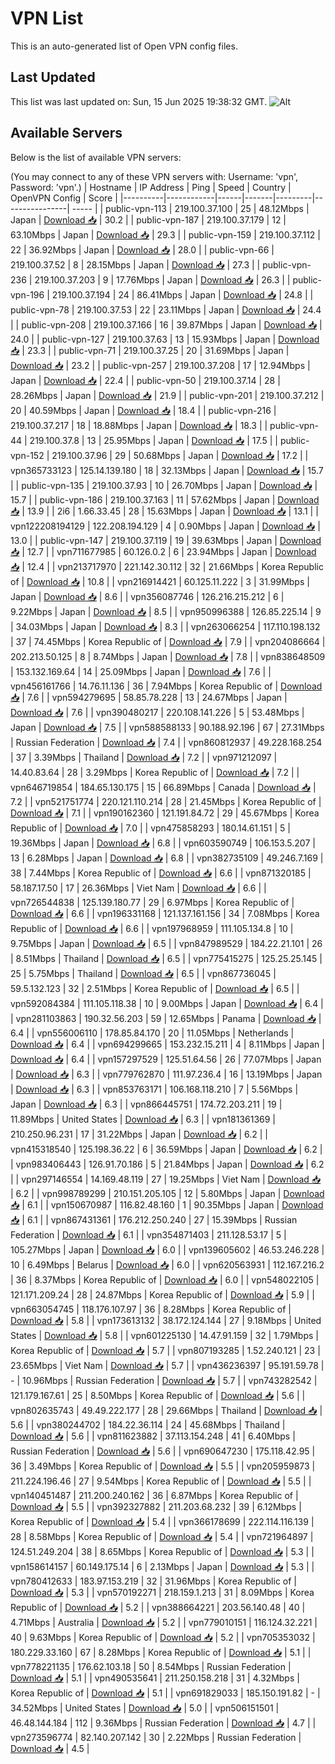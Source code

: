 # VPN List

This is an auto-generated list of Open VPN config files.

## Last Updated

This list was last updated on: Sun, 15 Jun 2025 19:38:32 GMT.
![Alt](https://repobeats.axiom.co/api/embed/186b98318ef1479477931607c1ad7d823f12451f.svg "Repobeats analytics image")

## Available Servers

Below is the list of available VPN servers:

(You may connect to any of these VPN servers with: Username: 'vpn', Password: 'vpn'.)
| Hostname | IP Address | Ping | Speed | Country | OpenVPN Config | Score |
|----------|------------|------|-------|---------|----------------| ----- |
| public-vpn-113 | 219.100.37.100 | 25 | 48.12Mbps | Japan | [Download 📥](./configs/server_0_JP.ovpn) | 30.2 |
| public-vpn-187 | 219.100.37.179 | 12 | 63.10Mbps | Japan | [Download 📥](./configs/server_1_JP.ovpn) | 29.3 |
| public-vpn-159 | 219.100.37.112 | 22 | 36.92Mbps | Japan | [Download 📥](./configs/server_2_JP.ovpn) | 28.0 |
| public-vpn-66 | 219.100.37.52 | 8 | 28.15Mbps | Japan | [Download 📥](./configs/server_3_JP.ovpn) | 27.3 |
| public-vpn-236 | 219.100.37.203 | 9 | 17.76Mbps | Japan | [Download 📥](./configs/server_4_JP.ovpn) | 26.3 |
| public-vpn-196 | 219.100.37.194 | 24 | 86.41Mbps | Japan | [Download 📥](./configs/server_5_JP.ovpn) | 24.8 |
| public-vpn-78 | 219.100.37.53 | 22 | 23.11Mbps | Japan | [Download 📥](./configs/server_6_JP.ovpn) | 24.4 |
| public-vpn-208 | 219.100.37.166 | 16 | 39.87Mbps | Japan | [Download 📥](./configs/server_7_JP.ovpn) | 24.0 |
| public-vpn-127 | 219.100.37.63 | 13 | 15.93Mbps | Japan | [Download 📥](./configs/server_8_JP.ovpn) | 23.3 |
| public-vpn-71 | 219.100.37.25 | 20 | 31.69Mbps | Japan | [Download 📥](./configs/server_9_JP.ovpn) | 23.2 |
| public-vpn-257 | 219.100.37.208 | 17 | 12.94Mbps | Japan | [Download 📥](./configs/server_10_JP.ovpn) | 22.4 |
| public-vpn-50 | 219.100.37.14 | 28 | 28.26Mbps | Japan | [Download 📥](./configs/server_11_JP.ovpn) | 21.9 |
| public-vpn-201 | 219.100.37.212 | 20 | 40.59Mbps | Japan | [Download 📥](./configs/server_12_JP.ovpn) | 18.4 |
| public-vpn-216 | 219.100.37.217 | 18 | 18.88Mbps | Japan | [Download 📥](./configs/server_13_JP.ovpn) | 18.3 |
| public-vpn-44 | 219.100.37.8 | 13 | 25.95Mbps | Japan | [Download 📥](./configs/server_14_JP.ovpn) | 17.5 |
| public-vpn-152 | 219.100.37.96 | 29 | 50.68Mbps | Japan | [Download 📥](./configs/server_15_JP.ovpn) | 17.2 |
| vpn365733123 | 125.14.139.180 | 18 | 32.13Mbps | Japan | [Download 📥](./configs/server_16_JP.ovpn) | 15.7 |
| public-vpn-135 | 219.100.37.93 | 10 | 26.70Mbps | Japan | [Download 📥](./configs/server_17_JP.ovpn) | 15.7 |
| public-vpn-186 | 219.100.37.163 | 11 | 57.62Mbps | Japan | [Download 📥](./configs/server_18_JP.ovpn) | 13.9 |
| 2i6 | 1.66.33.45 | 28 | 15.63Mbps | Japan | [Download 📥](./configs/server_19_JP.ovpn) | 13.1 |
| vpn122208194129 | 122.208.194.129 | 4 | 0.90Mbps | Japan | [Download 📥](./configs/server_20_JP.ovpn) | 13.0 |
| public-vpn-147 | 219.100.37.119 | 19 | 39.63Mbps | Japan | [Download 📥](./configs/server_21_JP.ovpn) | 12.7 |
| vpn711677985 | 60.126.0.2 | 6 | 23.94Mbps | Japan | [Download 📥](./configs/server_22_JP.ovpn) | 12.4 |
| vpn213717970 | 221.142.30.112 | 32 | 21.66Mbps | Korea Republic of | [Download 📥](./configs/server_23_KR.ovpn) | 10.8 |
| vpn216914421 | 60.125.11.222 | 3 | 31.99Mbps | Japan | [Download 📥](./configs/server_24_JP.ovpn) | 8.6 |
| vpn356087746 | 126.216.215.212 | 6 | 9.22Mbps | Japan | [Download 📥](./configs/server_25_JP.ovpn) | 8.5 |
| vpn950996388 | 126.85.225.14 | 9 | 34.03Mbps | Japan | [Download 📥](./configs/server_26_JP.ovpn) | 8.3 |
| vpn263066254 | 117.110.198.132 | 37 | 74.45Mbps | Korea Republic of | [Download 📥](./configs/server_27_KR.ovpn) | 7.9 |
| vpn204086664 | 202.213.50.125 | 8 | 8.74Mbps | Japan | [Download 📥](./configs/server_28_JP.ovpn) | 7.8 |
| vpn838648509 | 153.132.169.64 | 14 | 25.09Mbps | Japan | [Download 📥](./configs/server_29_JP.ovpn) | 7.6 |
| vpn456161766 | 14.76.11.136 | 36 | 7.94Mbps | Korea Republic of | [Download 📥](./configs/server_30_KR.ovpn) | 7.6 |
| vpn594279695 | 58.85.78.228 | 13 | 24.67Mbps | Japan | [Download 📥](./configs/server_31_JP.ovpn) | 7.6 |
| vpn390480217 | 220.108.141.226 | 5 | 53.48Mbps | Japan | [Download 📥](./configs/server_32_JP.ovpn) | 7.5 |
| vpn588588133 | 90.188.92.196 | 67 | 27.31Mbps | Russian Federation | [Download 📥](./configs/server_33_RU.ovpn) | 7.4 |
| vpn860812937 | 49.228.168.254 | 37 | 3.39Mbps | Thailand | [Download 📥](./configs/server_34_TH.ovpn) | 7.2 |
| vpn971212097 | 14.40.83.64 | 28 | 3.29Mbps | Korea Republic of | [Download 📥](./configs/server_35_KR.ovpn) | 7.2 |
| vpn646719854 | 184.65.130.175 | 15 | 66.89Mbps | Canada | [Download 📥](./configs/server_36_CA.ovpn) | 7.2 |
| vpn521751774 | 220.121.110.214 | 28 | 21.45Mbps | Korea Republic of | [Download 📥](./configs/server_37_KR.ovpn) | 7.1 |
| vpn190162360 | 121.191.84.72 | 29 | 45.67Mbps | Korea Republic of | [Download 📥](./configs/server_38_KR.ovpn) | 7.0 |
| vpn475858293 | 180.14.61.151 | 5 | 19.36Mbps | Japan | [Download 📥](./configs/server_39_JP.ovpn) | 6.8 |
| vpn603590749 | 106.153.5.207 | 13 | 6.28Mbps | Japan | [Download 📥](./configs/server_40_JP.ovpn) | 6.8 |
| vpn382735109 | 49.246.7.169 | 38 | 7.44Mbps | Korea Republic of | [Download 📥](./configs/server_41_KR.ovpn) | 6.6 |
| vpn871320185 | 58.187.17.50 | 17 | 26.36Mbps | Viet Nam | [Download 📥](./configs/server_42_VN.ovpn) | 6.6 |
| vpn726544838 | 125.139.180.77 | 29 | 6.97Mbps | Korea Republic of | [Download 📥](./configs/server_43_KR.ovpn) | 6.6 |
| vpn196331168 | 121.137.161.156 | 34 | 7.08Mbps | Korea Republic of | [Download 📥](./configs/server_44_KR.ovpn) | 6.6 |
| vpn197968959 | 111.105.134.8 | 10 | 9.75Mbps | Japan | [Download 📥](./configs/server_45_JP.ovpn) | 6.5 |
| vpn847989529 | 184.22.21.101 | 26 | 8.51Mbps | Thailand | [Download 📥](./configs/server_46_TH.ovpn) | 6.5 |
| vpn775415275 | 125.25.25.145 | 25 | 5.75Mbps | Thailand | [Download 📥](./configs/server_47_TH.ovpn) | 6.5 |
| vpn867736045 | 59.5.132.123 | 32 | 2.51Mbps | Korea Republic of | [Download 📥](./configs/server_48_KR.ovpn) | 6.5 |
| vpn592084384 | 111.105.118.38 | 10 | 9.00Mbps | Japan | [Download 📥](./configs/server_49_JP.ovpn) | 6.4 |
| vpn281103863 | 190.32.56.203 | 59 | 12.65Mbps | Panama | [Download 📥](./configs/server_50_PA.ovpn) | 6.4 |
| vpn556006110 | 178.85.84.170 | 20 | 11.05Mbps | Netherlands | [Download 📥](./configs/server_51_NL.ovpn) | 6.4 |
| vpn694299665 | 153.232.15.211 | 4 | 8.11Mbps | Japan | [Download 📥](./configs/server_52_JP.ovpn) | 6.4 |
| vpn157297529 | 125.51.64.56 | 26 | 77.07Mbps | Japan | [Download 📥](./configs/server_53_JP.ovpn) | 6.3 |
| vpn779762870 | 111.97.236.4 | 16 | 13.19Mbps | Japan | [Download 📥](./configs/server_54_JP.ovpn) | 6.3 |
| vpn853763171 | 106.168.118.210 | 7 | 5.56Mbps | Japan | [Download 📥](./configs/server_55_JP.ovpn) | 6.3 |
| vpn866445751 | 174.72.203.211 | 19 | 11.89Mbps | United States | [Download 📥](./configs/server_56_US.ovpn) | 6.3 |
| vpn181361369 | 210.250.96.231 | 17 | 31.22Mbps | Japan | [Download 📥](./configs/server_57_JP.ovpn) | 6.2 |
| vpn415318540 | 125.198.36.22 | 6 | 36.59Mbps | Japan | [Download 📥](./configs/server_58_JP.ovpn) | 6.2 |
| vpn983406443 | 126.91.70.186 | 5 | 21.84Mbps | Japan | [Download 📥](./configs/server_59_JP.ovpn) | 6.2 |
| vpn297146554 | 14.169.48.119 | 27 | 19.25Mbps | Viet Nam | [Download 📥](./configs/server_60_VN.ovpn) | 6.2 |
| vpn998789299 | 210.151.205.105 | 12 | 5.80Mbps | Japan | [Download 📥](./configs/server_61_JP.ovpn) | 6.1 |
| vpn150670987 | 116.82.48.160 | 1 | 90.35Mbps | Japan | [Download 📥](./configs/server_62_JP.ovpn) | 6.1 |
| vpn867431361 | 176.212.250.240 | 27 | 15.39Mbps | Russian Federation | [Download 📥](./configs/server_63_RU.ovpn) | 6.1 |
| vpn354871403 | 211.128.53.17 | 5 | 105.27Mbps | Japan | [Download 📥](./configs/server_64_JP.ovpn) | 6.0 |
| vpn139605602 | 46.53.246.228 | 10 | 6.49Mbps | Belarus | [Download 📥](./configs/server_65_BY.ovpn) | 6.0 |
| vpn620563931 | 112.167.216.2 | 36 | 8.37Mbps | Korea Republic of | [Download 📥](./configs/server_66_KR.ovpn) | 6.0 |
| vpn548022105 | 121.171.209.24 | 28 | 24.87Mbps | Korea Republic of | [Download 📥](./configs/server_67_KR.ovpn) | 5.9 |
| vpn663054745 | 118.176.107.97 | 36 | 8.28Mbps | Korea Republic of | [Download 📥](./configs/server_68_KR.ovpn) | 5.8 |
| vpn173613132 | 38.172.124.144 | 27 | 9.18Mbps | United States | [Download 📥](./configs/server_69_US.ovpn) | 5.8 |
| vpn601225130 | 14.47.91.159 | 32 | 1.79Mbps | Korea Republic of | [Download 📥](./configs/server_70_KR.ovpn) | 5.7 |
| vpn807193285 | 1.52.240.121 | 23 | 23.65Mbps | Viet Nam | [Download 📥](./configs/server_71_VN.ovpn) | 5.7 |
| vpn436236397 | 95.191.59.78 | - | 10.96Mbps | Russian Federation | [Download 📥](./configs/server_72_RU.ovpn) | 5.7 |
| vpn743282542 | 121.179.167.61 | 25 | 8.50Mbps | Korea Republic of | [Download 📥](./configs/server_73_KR.ovpn) | 5.6 |
| vpn802635743 | 49.49.222.177 | 28 | 29.66Mbps | Thailand | [Download 📥](./configs/server_74_TH.ovpn) | 5.6 |
| vpn380244702 | 184.22.36.114 | 24 | 45.68Mbps | Thailand | [Download 📥](./configs/server_75_TH.ovpn) | 5.6 |
| vpn811623882 | 37.113.154.248 | 41 | 6.40Mbps | Russian Federation | [Download 📥](./configs/server_76_RU.ovpn) | 5.6 |
| vpn690647230 | 175.118.42.95 | 36 | 3.49Mbps | Korea Republic of | [Download 📥](./configs/server_77_KR.ovpn) | 5.5 |
| vpn205959873 | 211.224.196.46 | 27 | 9.54Mbps | Korea Republic of | [Download 📥](./configs/server_78_KR.ovpn) | 5.5 |
| vpn140451487 | 211.200.240.162 | 36 | 6.87Mbps | Korea Republic of | [Download 📥](./configs/server_79_KR.ovpn) | 5.5 |
| vpn392327882 | 211.203.68.232 | 39 | 6.12Mbps | Korea Republic of | [Download 📥](./configs/server_80_KR.ovpn) | 5.4 |
| vpn366178699 | 222.114.116.139 | 28 | 8.58Mbps | Korea Republic of | [Download 📥](./configs/server_81_KR.ovpn) | 5.4 |
| vpn721964897 | 124.51.249.204 | 38 | 8.65Mbps | Korea Republic of | [Download 📥](./configs/server_82_KR.ovpn) | 5.3 |
| vpn158614157 | 60.149.175.14 | 6 | 2.13Mbps | Japan | [Download 📥](./configs/server_83_JP.ovpn) | 5.3 |
| vpn780412633 | 183.97.153.219 | 32 | 31.96Mbps | Korea Republic of | [Download 📥](./configs/server_84_KR.ovpn) | 5.3 |
| vpn570192271 | 218.159.1.213 | 31 | 8.09Mbps | Korea Republic of | [Download 📥](./configs/server_85_KR.ovpn) | 5.2 |
| vpn388664221 | 203.56.140.48 | 40 | 4.71Mbps | Australia | [Download 📥](./configs/server_86_AU.ovpn) | 5.2 |
| vpn779010151 | 116.124.32.221 | 40 | 9.63Mbps | Korea Republic of | [Download 📥](./configs/server_87_KR.ovpn) | 5.2 |
| vpn705353032 | 180.229.33.160 | 67 | 8.28Mbps | Korea Republic of | [Download 📥](./configs/server_88_KR.ovpn) | 5.1 |
| vpn778221135 | 176.62.103.18 | 50 | 8.54Mbps | Russian Federation | [Download 📥](./configs/server_89_RU.ovpn) | 5.1 |
| vpn490535641 | 211.250.158.218 | 31 | 4.32Mbps | Korea Republic of | [Download 📥](./configs/server_90_KR.ovpn) | 5.1 |
| vpn691829033 | 185.150.191.82 | - | 34.52Mbps | United States | [Download 📥](./configs/server_91_US.ovpn) | 5.0 |
| vpn506151501 | 46.48.144.184 | 112 | 9.36Mbps | Russian Federation | [Download 📥](./configs/server_92_RU.ovpn) | 4.7 |
| vpn273596774 | 82.140.207.142 | 30 | 2.22Mbps | Russian Federation | [Download 📥](./configs/server_93_RU.ovpn) | 4.5 |
